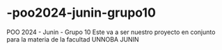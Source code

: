 # -poo2024-junin-grupo10
POO 2024 - Junin - Grupo 10
Este va a ser nuestro proyecto en conjunto para la materia de la facultad UNNOBA JUNIN

